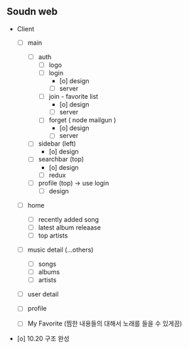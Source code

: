 ## Soudn web

- Client
    - [ ] main
        - [ ] auth
            - [ ] logo
            - [ ] login
                - [o] design
                - [ ] server
            - [ ] join - favorite list
                - [o] design
                - [ ] server
            - [ ] forget ( node mailgun )
                - [o] design
                - [ ] server
        - [ ] sidebar (left)
            - [o] design
        - [ ] searchbar (top)
            - [o] design
            - [ ] redux
        - [ ] profile (top) -> use login
            - [ ] design
    - [ ] home
        - [ ] recently added song
        - [ ] latest album releaase
        - [ ] top artists

    - [ ] music detail (...others)
        - [ ] songs
        - [ ] albums
        - [ ] artists

    - [ ] user detail

    - [ ] profile

    - [ ] My Favorite (찜한 내용들의 대해서 노래를 들을 수 있게끔)

- [o] 10.20 구조 완성
